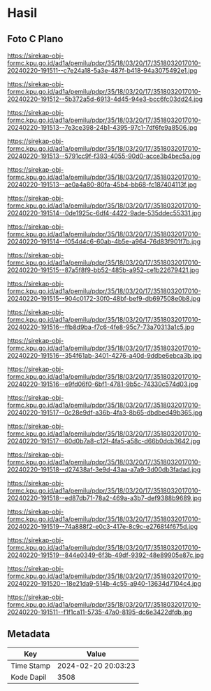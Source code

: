 # Hasil

## Foto C Plano

https://sirekap-obj-formc.kpu.go.id/ad1a/pemilu/pdpr/35/18/03/20/17/3518032017010-20240220-191511--c7e24a18-5a3e-487f-b418-94a3075492e1.jpg

https://sirekap-obj-formc.kpu.go.id/ad1a/pemilu/pdpr/35/18/03/20/17/3518032017010-20240220-191512--5b372a5d-6913-4d45-94e3-bcc6fc03dd24.jpg

https://sirekap-obj-formc.kpu.go.id/ad1a/pemilu/pdpr/35/18/03/20/17/3518032017010-20240220-191513--7e3ce398-24b1-4395-97c1-7df6fe9a8506.jpg

https://sirekap-obj-formc.kpu.go.id/ad1a/pemilu/pdpr/35/18/03/20/17/3518032017010-20240220-191513--5791cc9f-f393-4055-90d0-acce3b4bec5a.jpg

https://sirekap-obj-formc.kpu.go.id/ad1a/pemilu/pdpr/35/18/03/20/17/3518032017010-20240220-191513--ae0a4a80-80fa-45b4-bb68-fc187404113f.jpg

https://sirekap-obj-formc.kpu.go.id/ad1a/pemilu/pdpr/35/18/03/20/17/3518032017010-20240220-191514--0de1925c-6df4-4422-9ade-535ddec55331.jpg

https://sirekap-obj-formc.kpu.go.id/ad1a/pemilu/pdpr/35/18/03/20/17/3518032017010-20240220-191514--f054d4c6-60ab-4b5e-a964-76d83f901f7b.jpg

https://sirekap-obj-formc.kpu.go.id/ad1a/pemilu/pdpr/35/18/03/20/17/3518032017010-20240220-191515--87a5f8f9-bb52-485b-a952-ce1b22679421.jpg

https://sirekap-obj-formc.kpu.go.id/ad1a/pemilu/pdpr/35/18/03/20/17/3518032017010-20240220-191515--904c0172-30f0-48bf-bef9-db697508e0b8.jpg

https://sirekap-obj-formc.kpu.go.id/ad1a/pemilu/pdpr/35/18/03/20/17/3518032017010-20240220-191516--ffb8d9ba-f7c6-4fe8-95c7-73a70313a1c5.jpg

https://sirekap-obj-formc.kpu.go.id/ad1a/pemilu/pdpr/35/18/03/20/17/3518032017010-20240220-191516--354f61ab-3401-4276-a40d-9ddbe6ebca3b.jpg

https://sirekap-obj-formc.kpu.go.id/ad1a/pemilu/pdpr/35/18/03/20/17/3518032017010-20240220-191516--e9fd06f0-6bf1-4781-9b5c-74330c574d03.jpg

https://sirekap-obj-formc.kpu.go.id/ad1a/pemilu/pdpr/35/18/03/20/17/3518032017010-20240220-191517--0c28e9df-a36b-4fa3-8b65-dbdbed49b365.jpg

https://sirekap-obj-formc.kpu.go.id/ad1a/pemilu/pdpr/35/18/03/20/17/3518032017010-20240220-191517--60d0b7a8-c12f-4fa5-a58c-d66b0dcb3642.jpg

https://sirekap-obj-formc.kpu.go.id/ad1a/pemilu/pdpr/35/18/03/20/17/3518032017010-20240220-191518--d27438af-3e9d-43aa-a7a9-3d00db3fadad.jpg

https://sirekap-obj-formc.kpu.go.id/ad1a/pemilu/pdpr/35/18/03/20/17/3518032017010-20240220-191518--ed87db71-78a2-469a-a3b7-def9388b9689.jpg

https://sirekap-obj-formc.kpu.go.id/ad1a/pemilu/pdpr/35/18/03/20/17/3518032017010-20240220-191519--74a888f2-e0c3-417e-8c9c-e2768f4f675d.jpg

https://sirekap-obj-formc.kpu.go.id/ad1a/pemilu/pdpr/35/18/03/20/17/3518032017010-20240220-191519--844e0349-6f3b-49df-9392-48e89905e87c.jpg

https://sirekap-obj-formc.kpu.go.id/ad1a/pemilu/pdpr/35/18/03/20/17/3518032017010-20240220-191520--18e21da9-514b-4c55-a940-13634d7104c4.jpg

https://sirekap-obj-formc.kpu.go.id/ad1a/pemilu/pdpr/35/18/03/20/17/3518032017010-20240220-191511--f1f1ca11-5735-47a0-8195-dc6e3422dfdb.jpg


## Metadata

| Key        | Value               |
| ---------- | ------------------- |
| Time Stamp | 2024-02-20 20:03:23 |
| Kode Dapil | 3508                |



